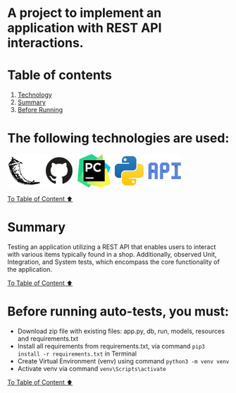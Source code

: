# A project to implement an application with REST API interactions.

<a name="Table of Contents"></a>
# Table of contents
1. [Technology](#the-following-technologies-are-used)
2. [Summary](#summary)
3. [Before Running](#before-running-auto-tests-you-must)

<a name="technologies"></a>
# The following technologies are used:

<p>
<img width="15%" title="Flask" src="media/Flask.svg">
<img width="15%" title="GitHub" src="media/GitHub.svg">
<img width="15%" title="PyCharm" src="media/PyCharm.svg">
<img width="15%" title="Python" src="media/Python.svg">
<img width="15%" title="API" src="media/API.svg">
</p>

[To Table of Content ⬆](#table-of-contents)


<a name="summary"></a>
# Summary

Testing an application utilizing a REST API that enables users to interact 
with various items typically found in a shop. Additionally, observed 
Unit, Integration, and System tests, which encompass the core functionality of the application.

[To Table of Content ⬆](#table-of-contents)


<a name="before running"></a>
# Before running auto-tests, you must:

* Download zip file with existing files: app.py, db, run, models, resources and requirements.txt 
* Install all requirements from requirements.txt, via command ``pip3 install -r requirements.txt`` in Terminal
* Create Virtual Environment (venv) using command ```python3 -m venv venv```
* Activate venv via command ``venv\Scripts\activate``

[To Table of Content ⬆](#table-of-contents)
